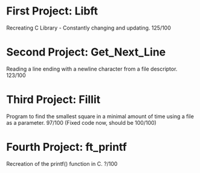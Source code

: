 # First Project: Libft
Recreating C Library - Constantly changing and updating. 125/100

# Second Project: Get_Next_Line
Reading a line ending with a newline character from a file descriptor. 123/100

# Third Project: Fillit
Program to find the smallest square in a minimal amount of time using a file
as a parameter. 97/100 (Fixed code now, should be 100/100)

# Fourth Project: ft_printf
Recreation of the printf() function in C. ?/100
